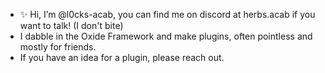 - ✨ Hi, I’m @l0cks-acab, you can find me on discord at herbs.acab if you want to talk! (I don't bite)
- I dabble in the Oxide Framework and make plugins, often pointless and mostly for friends.
- If you have an idea for a plugin, please reach out.
